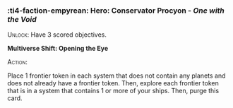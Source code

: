 ### :ti4-faction-empyrean: **Hero**: Conservator Procyon - _One with the Void_

<span style="font-variant:small-caps;">Unlock</span>: Have 3 scored objectives.

**Multiverse Shift: Opening the Eye**

<span style="font-variant:small-caps;"><span style="font-variant:small-caps;">Action:</span></span>

Place 1 frontier token in each system that does not contain any planets and does not already have a frontier token. Then, explore each frontier token that is in a system that contains 1 or more of your ships. Then, purge this card.
